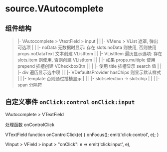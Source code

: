 # source.VAutocomplete

## 组件结构

> |- VAutocomplete > VtextField > input
> |
> | |- VMenu > VList 								遮罩, 弹出可选项
> | | |- noData 									无数据时显示: 存在 slots.noData 则使用, 否则使用 props.noDataText 文本创建 VListItem
> | | |- VListItem 									遍历显示选项: 存在 slots.item 则使用, 否则创建 VListItem
> | | | |- 如果 props.multiple 使用 prepend 插槽创建 VCheckboxBtn
> | | | |- 使用 title 插槽显示 search 值
> | 
> | |- div 											遍历显示选中项
> | | |- VDefaultsProvider 							hasChips 则显示默认样式 
> | | |- template 									否则通过插槽显示
> | | | |- slot:selection -> slot:chip
> | | | |- span 									分隔符

## 自定义事件 `onClick:control` `onClick:input`

VAutocomplete > VTextField

处理函数 onControlClick



VTextField
    function onControlClick(e) {
      onFocus();
      emit('click:control', e);
    }



VInput > VField > input > "onClick": e => emit('click:input', e),


